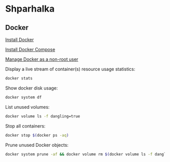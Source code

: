 # Shparhalka
## Docker
[Install Docker](https://docs.docker.com/engine/install/ubuntu/)

[Install Docker Compose](https://docs.docker.com/compose/install/)

[Manage Docker as a non-root user](https://docs.docker.com/engine/install/linux-postinstall/)


Display a live stream of container(s) resource usage statistics:
```sh
docker stats
```
Show docker disk usage:
```sh
docker system df
```
List unused volumes:
```sh
docker volume ls -f dangling=true
```
Stop all containers:
```sh
docker stop $(docker ps -aq)
```
Prune unused Docker objects:
```sh
docker system prune -af && docker volume rm $(docker volume ls -f dangling=true -q)
```

